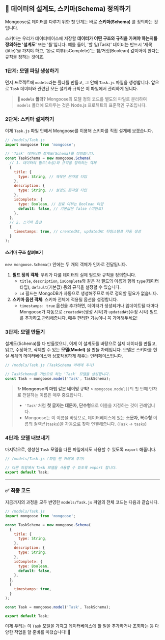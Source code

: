## 📜 데이터의 설계도, 스키마(Schema) 정의하기

Mongoose로 데이터를 다루기 위한 첫 단계는 바로 **스키마(Schema)** 를 정의하는 것입니다.

스키마는 우리가 데이터베이스에 저장할 **데이터가 어떤 구조와 규칙을 가져야 하는지를 정의하는 '설계도'** 또는 '틀'입니다. 예를 들어, '할 일(Task)' 데이터는 반드시 '제목(title)'을 가져야 하고, '완료 여부(isComplete)'는 참/거짓(Boolean) 값이어야 한다는 규칙을 정하는 것이죠.

### 1단계: 모델 파일 생성하기

먼저 프로젝트에 `models`라는 폴더를 만들고, 그 안에 `Task.js` 파일을 생성합니다. 앞으로 `Task` 데이터와 관련된 모든 설계와 규칙은 이 파일에서 관리하게 됩니다.

> **📂 `models` 폴더?**
> Mongoose의 모델 정의 코드를 별도의 파일로 분리하여 `models` 폴더에 모아두는 것은 Node.js 프로젝트의 표준적인 구조입니다.

### 2단계: 스키마 설계하기

이제 `Task.js` 파일 안에서 Mongoose를 이용해 스키마를 직접 설계해 보겠습니다.

```javascript
// /models/Task.js
import mongoose from 'mongoose';

// 'Task' 데이터의 설계도(Schema)를 정의합니다.
const TaskSchema = new mongoose.Schema(
  // 1. 데이터의 필드(속성)와 규칙을 정의하는 객체
  {
    title: {
      type: String, // 제목은 문자열 타입
    },
    description: {
      type: String, // 설명도 문자열 타입
    },
    isComplete: {
      type: Boolean, // 완료 여부는 Boolean 타입
      default: false, // 기본값은 false (미완료)
    },
  },
  // 2. 스키마 옵션
  {
    timestamps: true, // createdAt, updatedAt 타임스탬프 자동 생성
  }
);
```

#### **스키마 구조 살펴보기**

`new mongoose.Schema()` 안에는 두 개의 객체가 인자로 전달됩니다.

1.  **필드 정의 객체**: 우리가 다룰 데이터의 실제 필드와 규칙을 정의합니다.
    - `title`, `description`, `isComplete`와 같은 각 필드의 이름과 함께 `type`(데이터 타입), `default`(기본값) 등의 규칙을 설정할 수 있습니다.
    - `id` 필드는 MongoDB가 자동으로 생성해주므로 따로 정의할 필요가 없습니다.
2.  **스키마 옵션 객체**: 스키마 전체에 적용될 옵션을 설정합니다.
    - `timestamps: true` 옵션을 추가하면, 데이터가 생성되거나 업데이트될 때마다 Mongoose가 자동으로 `createdAt`(생성 시각)과 `updatedAt`(수정 시각) 필드를 추가하고 관리해줍니다. 매우 편리한 기능이니 꼭 기억해두세요\!

### 3단계: 모델 만들기

설계도(Schema)를 다 만들었으니, 이제 이 설계도를 바탕으로 실제 데이터를 만들고, 읽고, 수정하고, 삭제할 수 있는 **모델(Model)** 을 만들 차례입니다. 모델은 스키마를 현실 세계의 데이터베이스와 상호작용하게 해주는 인터페이스입니다.

```javascript
// /models/Task.js (TaskSchema 아래에 추가)

// TaskSchema를 기반으로 하는 'Task' 모델을 생성합니다.
const Task = mongoose.model('Task', TaskSchema);
```

> **✨ Mongoose의 마법 같은 네이밍 규칙\!** > `mongoose.model()`의 첫 번째 인자로 전달하는 이름은 매우 중요합니다.
>
> - `'Task'`처럼 **첫 글자는 대문자, 단수형**으로 이름을 지정하는 것이 관례입니다.
> - Mongoose는 이 이름을 바탕으로, 데이터베이스에 있는 **소문자, 복수형** 이름의 컬렉션(`tasks`)을 자동으로 찾아 연결해줍니다. (`Task` -\> `tasks`)

### 4단계: 모델 내보내기

마지막으로, 생성한 `Task` 모델을 다른 파일에서도 사용할 수 있도록 `export` 해줍니다.

```javascript
// /models/Task.js (파일 맨 아래에 추가)

// 다른 파일에서 Task 모델을 사용할 수 있도록 export 합니다.
export default Task;
```

---

### ✅ 최종 코드

지금까지의 과정을 모두 반영한 `models/Task.js` 파일의 전체 코드는 다음과 같습니다.

```javascript
// /models/Task.js
import mongoose from 'mongoose';

const TaskSchema = new mongoose.Schema(
  {
    title: {
      type: String,
    },
    description: {
      type: String,
    },
    isComplete: {
      type: Boolean,
      default: false,
    },
  },
  {
    timestamps: true,
  }
);

const Task = mongoose.model('Task', TaskSchema);

export default Task;
```

이제 우리는 이 `Task` 모델을 가지고 데이터베이스에 할 일을 추가하거나 조회하는 등 다양한 작업을 할 준비를 마쳤습니다\! 🎉
